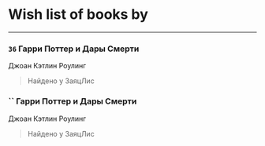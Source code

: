 # Wish list of books by [](http://vk.com/id500496760)
---

### `36` Гарри Поттер и Дары Смерти
Джоан Кэтлин Роулинг
> Найдено у ЗаяцЛис

### `` Гарри Поттер и Дары Смерти
Джоан Кэтлин Роулинг
> Найдено у ЗаяцЛис


